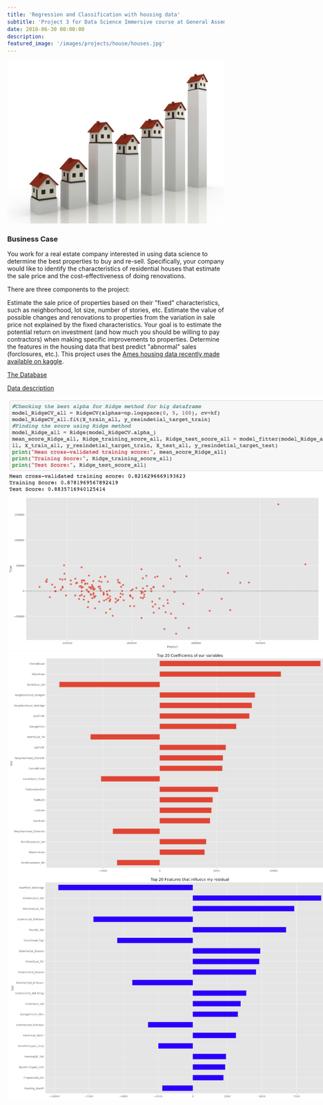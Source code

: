 ```yaml
---
title: 'Regression and Classification with housing data'
subtitle: 'Project 3 for Data Science Immersive course at General Assembly '
date: 2018-06-30 00:00:00
description:
featured_image: '/images/projects/house/houses.jpg'
---
```


![](/images/projects/house/houses.jpg)

### Business Case
You work for a real estate company interested in using data science to determine the best properties to buy and re-sell. Specifically, your company would like to identify the characteristics of residential houses that estimate the sale price and the cost-effectiveness of doing renovations.

There are three components to the project:

Estimate the sale price of properties based on their "fixed" characteristics, such as neighborhood, lot size, number of stories, etc.
Estimate the value of possible changes and renovations to properties from the variation in sale price not explained by the fixed characteristics. Your goal is to estimate the potential return on investment (and how much you should be willing to pay contractors) when making specific improvements to properties.
Determine the features in the housing data that best predict "abnormal" sales (forclosures, etc.).
This project uses the [Ames housing data recently made available on kaggle](https://www.kaggle.com/c/house-prices-advanced-regression-techniques).

[The Database](https://github.com/enrico-cascavilla/regression-and-classification-with-housing-data/blob/master/housing.csv)

[Data description](https://github.com/enrico-cascavilla/regression-and-classification-with-housing-data/blob/master/data_description.txt)

<div style="height:750px; width:750px;" class="gallery" data-columns="1">
	<img alt="score" style="max-height:100%; max-width:100%;"  src="/images/projects/house/Score.png">
	<img alt="true_pred" style="max-height:100%; max-width:100%;" src="/images/projects/house/true_pred.png">
	<img alt="top_20_coef" style="max-height:100%; max-width:100%;"  src="/images/projects/house/top_20_coef.png">
	<img alt="coef_res" style="max-height:100%; max-width:100%;" src="/images/projects/house/coef_res.png">
</div>
